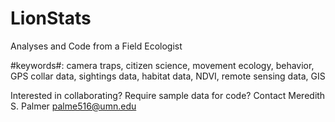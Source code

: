 # LionStats
Analyses and Code from a Field Ecologist

#keywords#: camera traps, citizen science, movement ecology, behavior, GPS collar data, sightings data, habitat data, NDVI, remote sensing data, GIS

Interested in collaborating? Require sample data for code? Contact Meredith S. Palmer palme516@umn.edu
